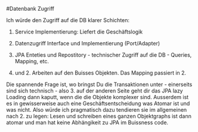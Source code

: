 #Datenbank Zugriff

Ich würde den Zugriff auf die DB klarer Schichten:

  1. Service Implementierung: Liefert die Geschäftslogik
  1. Datenzugriff Interface und Implementierung (Port/Adapter)
  1. JPA Enteties und Repostitory - technischer Zugriff auf die DB - Queries, Mapping, etc.


1. und 2. Arbeiten auf den Buisses Objekten. Das Mapping passiert in 2.

Die spannende Frage ist, wo bringst Du die Transaktionen unter - einerseits sind sich technisch - also 3. auf der anderen Seite geht dir das JPA lazy Loading dann kaputt, wenn die die Objekte komplexer sind. Ausserdem ist es in gewisserweise auch eine Geschäftsentscheidung was Atomar ist und was nicht. Also würde ich pragmatisch dazu tendieren sie im allgemeinen nach 2. zu legen: Lesen und schreiben eines ganzen Objektgraphs ist dann atomar und man hat keine Abhängikeit zu JPA im Buissness code.